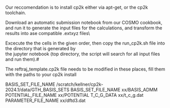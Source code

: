 Our reccomendation is to install cp2k either via apt-get, or the cp2k toolchain.

Download an automatic submission notebook from our COSMO cookbook, and run it to generate the input files for the calculations, and transform the results into ase compatible .extxyz files\

Excecute the the cells in the given order, then copy the run_cp2k.sh file into the directory that is generated by\
the jupyter notebook (top directory, the script will search for all input files and run them).#

The reftraj_template.cp2k file needs to be modified in these places, fill them with the paths to your cp2k install

BASIS_SET_FILE_NAME  /scratch/kellner/cp2k-2024.1/data/GTH_BASIS_SETS
BASIS_SET_FILE_NAME  xx/BASIS_ADMM
POTENTIAL_FILE_NAME  xx/POTENTIAL
T_C_G_DATA           xx/t_c_g.dat
PARAMETER_FILE_NAME  xx/dftd3.dat